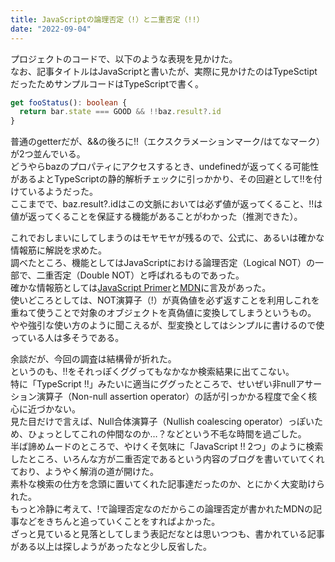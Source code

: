 ```yaml
---
title: JavaScriptの論理否定（!）と二重否定（!!）
date: "2022-09-04"
---
```


プロジェクトのコードで、以下のような表現を見かけた。</br>
なお、記事タイトルはJavaScriptと書いたが、実際に見かけたのはTypeSctiptだったためサンプルコードはTypeScriptで書く。</br>

```typescript
get fooStatus(): boolean {
  return bar.state === GOOD && !!baz.result?.id
}
```

普通のgetterだが、&&の後ろに!!（エクスクラメーションマーク/はてなマーク）が2つ並んでいる。</br>
どうやらbazのプロパティにアクセスするとき、undefinedが返ってくる可能性があるよとTypeScriptの静的解析チェックに引っかかり、その回避として!!を付けているようだった。</br>
ここまでで、baz.result?.idはこの文脈においては必ず値が返ってくること、!!は値が返ってくることを保証する機能があることがわかった（推測できた）。</br>

これでおしまいにしてしまうのはモヤモヤが残るので、公式に、あるいは確かな情報筋に解説を求めた。</br>
調べたところ、機能としてはJavaScriptにおける論理否定（Logical NOT）の一部で、二重否定（Double NOT）と呼ばれるものであった。</br>
確かな情報筋としては[JavaScript Primer](https://jsprimer.net/basic/operator/#not-operator)と[MDN](https://developer.mozilla.org/ja/docs/Web/JavaScript/Reference/Operators/Logical_NOT)に言及があった。</br>
使いどころとしては、NOT演算子（!）が真偽値を必ず返すことを利用しこれを重ねて使うことで対象のオブジェクトを真偽値に変換してしまうというもの。</br>
やや強引な使い方のように聞こえるが、型変換としてはシンプルに書けるので使っている人は多そうである。</br>

余談だが、今回の調査は結構骨が折れた。</br>
というのも、!!をそれっぽくググってもなかなか検索結果に出てこない。</br>
特に「TypeScript !!」みたいに適当にググったところで、せいぜい非nullアサーション演算子（Non-null assertion operator）の話が引っかかる程度で全く核心に近づかない。</br>
見た目だけで言えば、Null合体演算子（Nullish coalescing operator）っぽいため、ひょっとしてこれの仲間なのか…？などという不毛な時間を過ごした。</br>
半ば諦めムードのところで、やけくそ気味に「JavaScript !! 2つ」のように検索したところ、いろんな方が二重否定であるという内容のブログを書いていてくれており、ようやく解消の道が開けた。</br>
素朴な検索の仕方を念頭に置いてくれた記事達だったのか、とにかく大変助けられた。</br>
もっと冷静に考えて、!で論理否定なのだからこの論理否定が書かれたMDNの記事などをきちんと追っていくことをすればよかった。</br>
ざっと見ていると見落としてしまう表記だなとは思いつつも、書かれている記事がある以上は探しようがあったなと少し反省した。</br>
